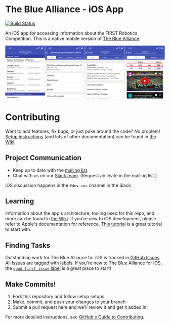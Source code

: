 The Blue Alliance - iOS App
===
[![Build Status](https://travis-ci.org/the-blue-alliance/the-blue-alliance-ios.svg?branch=master)](https://travis-ci.org/the-blue-alliance/the-blue-alliance-ios)

An iOS app for accessing information about the FIRST Robotics Competition. This is a native mobile version of [The Blue Alliance](http://www.thebluealliance.com).

![](https://raw.githubusercontent.com/the-blue-alliance/the-blue-alliance-ios/master/screenshots/app-preview.png)

Contributing
===
Want to add features, fix bugs, or just poke around the code? No problem! [Setup instructions](https://github.com/the-blue-alliance/the-blue-alliance-ios/wiki/Setup) (and lots of other documentation) can be found in [the Wiki](https://github.com/the-blue-alliance/the-blue-alliance-ios/wiki).

Project Communication
---
 - Keep up to date with the [mailing list](https://groups.google.com/forum/#!forum/thebluealliance-developers).
 - Chat with us on our [Slack team](https://the-blue-alliance.slack.com/). (Request an invite in the mailing list.)

iOS discussion happens in the `#dev-ios` channel in the Slack

Learning
---
Information about the app's architecture, tooling used for this repo, and more can be found in [the Wiki](https://github.com/the-blue-alliance/the-blue-alliance-ios/wiki). If you're new to iOS development, please refer to Apple's documentation for reference. [This tutorial](https://developer.apple.com/library/archive/referencelibrary/GettingStarted/DevelopiOSAppsSwift/index.html) is a great tutorial to start with.

Finding Tasks
---
Outstanding work for The Blue Alliance for iOS is tracked in [GitHub Issues](https://github.com/the-blue-alliance/the-blue-alliance-ios/issues). All Issues are [tagged with labels](https://github.com/the-blue-alliance/the-blue-alliance-ios/labels). If you're new to The Blue Alliance for iOS, the [`good first issue` label](https://github.com/the-blue-alliance/the-blue-alliance-ios/issues?q=is%3Aopen+is%3Aissue+label%3A%22good+first+issue%22) is a great place to start!

Make Commits!
---
1. Fork this repository and follow setup setups
2. Make, commit, and push your changes to your branch
3. Submit a pull request here and we'll review it and get it added in!

For more detailed instructions, see [GitHub's Guide to Contributing](https://guides.github.com/activities/contributing-to-open-source/).
